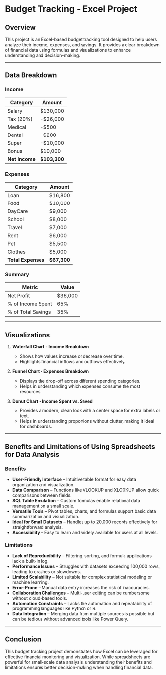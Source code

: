 # Budget Tracking - Excel Project

## Overview
This project is an Excel-based budget tracking tool designed to help users analyze their income, expenses, and savings. It provides a clear breakdown of financial data using formulas and visualizations to enhance understanding and decision-making.

---

## Data Breakdown
### Income
| Category  | Amount  |
|-----------|---------|
| Salary    | $130,000 |
| Tax (20%) | -$26,000 |
| Medical   | -$500 |
| Dental    | -$200 |
| Super     | -$10,000 |
| Bonus     | $10,000 |
| **Net Income** | **$103,300** |

### Expenses
| Category  | Amount  |
|-----------|---------|
| Loan      | $16,800 |
| Food      | $10,000 |
| DayCare   | $9,000 |
| School    | $8,000 |
| Travel    | $7,000 |
| Rent      | $6,000 |
| Pet       | $5,500 |
| Clothes   | $5,000 |
| **Total Expenses** | **$67,300** |

### Summary
| Metric  | Value  |
|---------|--------|
| Net Profit | $36,000 |
| % of Income Spent | 65% |
| % of Total Savings | 35% |

---

## Visualizations
1. **Waterfall Chart - Income Breakdown**
   - Shows how values increase or decrease over time.
   - Highlights financial inflows and outflows effectively.

2. **Funnel Chart - Expenses Breakdown**
   - Displays the drop-off across different spending categories.
   - Helps in understanding which expenses consume the most resources.

3. **Donut Chart - Income Spent vs. Saved**
   - Provides a modern, clean look with a center space for extra labels or text.
   - Helps in understanding proportions without clutter, making it ideal for dashboards.

---

## Benefits and Limitations of Using Spreadsheets for Data Analysis
### Benefits
- **User-Friendly Interface** – Intuitive table format for easy data organization and visualization.
- **Data Comparison** – Functions like VLOOKUP and XLOOKUP allow quick comparisons between fields.
- **SQL Table Emulation** – Custom formulas enable relational data management on a small scale.
- **Versatile Tools** – Pivot tables, charts, and formulas support basic data summarization and visualization.
- **Ideal for Small Datasets** – Handles up to 20,000 records effectively for straightforward analysis.
- **Accessibility** – Easy to learn and widely available for users at all levels.

### Limitations
- **Lack of Reproducibility** – Filtering, sorting, and formula applications lack a built-in log.
- **Performance Issues** – Struggles with datasets exceeding 100,000 rows, leading to crashes or slowdowns.
- **Limited Scalability** – Not suitable for complex statistical modeling or machine learning.
- **Error-Prone** – Manual data entry increases the risk of inaccuracies.
- **Collaboration Challenges** – Multi-user editing can be cumbersome without cloud-based tools.
- **Automation Constraints** – Lacks the automation and repeatability of programming languages like Python or R.
- **Data Integration** – Merging data from multiple sources is possible but can be tedious without advanced tools like Power Query.

---

## Conclusion
This budget tracking project demonstrates how Excel can be leveraged for effective financial monitoring and visualization. While spreadsheets are powerful for small-scale data analysis, understanding their benefits and limitations ensures better decision-making when handling financial data.

